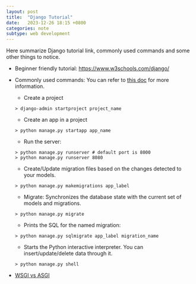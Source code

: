 ```yaml
---
layout: post
title:  "Django Tutorial"
date:   2023-12-26 18:15 +0800
categories: note
subtype: web development
---
```

Here summarize Django tutorial link, commonly used commands and some other things to notice.

- Beginner friendly tutorial: https://www.w3schools.com/django/

- Commonly used commands: You can refer to [this doc](https://docs.djangoproject.com/en/5.0/ref/django-admin/) for more information.
    - Create a project

    ```
    > django-admin startproject project_name
    ```

    - Create an app in a project

    ```
    > python manage.py startapp app_name
    ```

    - Run the server:

    ```
    > python manage.py runserver # default port is 8000
    > python manage.py runserver 8080
    ```

    - Create/Update migration files based on the changes detected to your models.

    ```
    > python manage.py makemigrations app_label
    ```

    - Migrate: Synchronizes the database state with the current set of models and migrations.

    ```
    > python manage.py migrate
    ```

    - Prints the SQL for the named migration:

    ```
    > python manage.py sqlmigrate app_label migration_name
    ```

    - Starts the Python interactive interpreter. You can insert/update/delete data through it.

    ```
    > python manage.py shell
    ```

- [WSGI vs ASGI](https://www.infoworld.com/article/3658336/asgi-explained-the-future-of-python-web-development.html)

